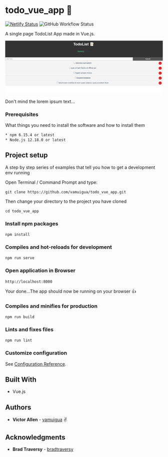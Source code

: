 # todo_vue_app 📓

[![Netlify Status](https://api.netlify.com/api/v1/badges/2463e74a-ba76-4cb6-b562-b25222ec39f7/deploy-status)](https://app.netlify.com/sites/vuetodo-app/deploys) ![GitHub Workflow Status](https://img.shields.io/github/workflow/status/vamuigua/todo_vue_app/Build_and_Deploy_to_Netlify)

A single page TodoList App made in Vue.js.

![alt text](screenshot.png)

Don't mind the lorem ipsum text...

### Prerequisites

What things you need to install the software and how to install them

```
* npm 6.15.4 or latest
* Node.js 12.18.0 or latest
```

## Project setup

A step by step series of examples that tell you how to get a development env running

Open Terminal / Command Prompt and type:

```
git clone https://github.com/vamuigua/todo_vue_app.git
```

Then change your directory to the project you have cloned

```
cd todo_vue_app
```

### Install npm packages

```
npm install
```

### Compiles and hot-reloads for development

```
npm run serve
```

### Open application in Browser

```
http://localhost:8000
```

Your done...The app should now be running on your browser 👍

### Compiles and minifies for production

```
npm run build
```

### Lints and fixes files

```
npm run lint
```

### Customize configuration

See [Configuration Reference](https://cli.vuejs.org/config/).

## Built With

- Vue.js

## Authors

- **Victor Allen** - [vamuigua](https://github.com/vamuigua) :v:

## Acknowledgments

- **Brad Traversy** - [bradtraversy](https://github.com/bradtraversy)
